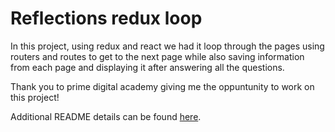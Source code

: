 # Reflections redux loop

In this project, using redux and react we had it loop through the pages using routers and routes to get to the next page while also saving information from each page and displaying it after answering all the questions. 

Thank you to prime digital academy giving me the oppuntunity to work on this project!

Additional README details can be found [here](https://github.com/PrimeAcademy/readme-template/blob/master/README.md).
